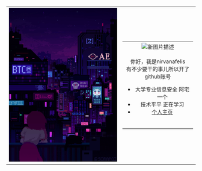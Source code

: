 <table>
  <tr>
    <td width="60%">
      <img src="https://raw.githubusercontent.com/NirvanafeLis/NirvanafeLis/main/static/vall.gif" alt="lain" width="100%">
    </td>
    <td width="40%">
      <table>
        <tr>
          <td>
            <div align="center">
              <img src="https://i2.hdslb.com/bfs/article/da10dcc31988863ddc7224ab12d40c945b635a9a.png@960w_1280h.avif" alt="新图片描述" width="100%">
            </div>
          </td>
        </tr>
        <tr>
          <td>
            <div align="center">
              <p>你好，我是nirvanafelis<br>
              有不少要干的事儿所以开了github账号</p>
              <ul>
                <li>大学专业信息安全 阿宅一个</li>
                <li>技术平平 正在学习</li>
                <li><a href="https://www.maonie.top/about/index3.html">个人主页</a></li>
              </ul>
              <br>
            </div>
          </td>
        </tr>
      </table>
    </td>
  </tr>
</table>
